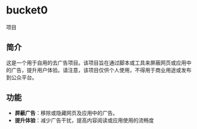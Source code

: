 # bucket0
项目

## 简介
这是一个用于自用的去广告项目。该项目旨在通过脚本或工具来屏蔽网页或应用中的广告，提升用户体验。请注意，该项目仅供个人使用，不得用于商业用途或发布到公众平台。

## 功能
- **屏蔽广告**：移除或隐藏网页及应用中的广告。
- **提升体验**：减少广告干扰，提高内容阅读或应用使用的流畅度